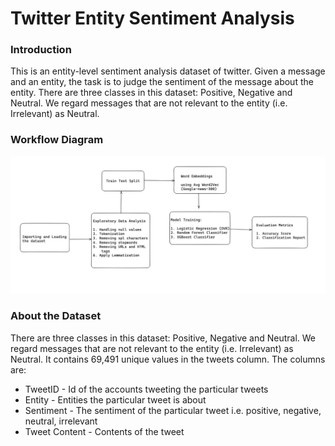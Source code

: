 # Twitter Entity Sentiment Analysis

### Introduction
This is an entity-level sentiment analysis dataset of twitter. Given a message and an entity, the task is to judge the sentiment of the message about the entity. There are three classes in this dataset: Positive, Negative and Neutral. We regard messages that are not relevant to the entity (i.e. Irrelevant) as Neutral.

### Workflow Diagram
![Workflow Diagram of Twitter Entity Sentiment Analysis](https://github.com/ratul-07/Twitter-Sentiment-Analysis/blob/main/Images/Workflow%20Diagram%20TwitterSA.png)

### About the Dataset
There are three classes in this dataset: Positive, Negative and Neutral. We regard messages that are not relevant to the entity (i.e. Irrelevant) as Neutral. It contains 69,491 unique values in the tweets column. The columns are: 
* TweetID - Id of the accounts tweeting the particular tweets
* Entity - Entities the particular tweet is about
* Sentiment - The sentiment of the particular tweet i.e. positive, negative, neutral, irrelevant
* Tweet Content - Contents of the tweet
